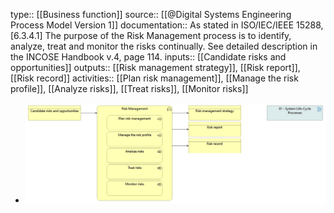 type:: [[Business function]]
source:: [[@Digital Systems Engineering Process Model Version 1]]
documentation:: As stated in ISO/IEC/IEEE 15288, [6.3.4.1] The purpose of the Risk Management process is to identify, analyze, treat and monitor the risks continually.  See detailed description in the INCOSE Handbook v.4, page 114.
inputs:: [[Candidate risks and opportunities]]
outputs:: [[Risk management strategy]], [[Risk report]], [[Risk record]]
activities:: [[Plan risk management]], [[Manage the risk profile]], [[Analyze risks]], [[Treat risks]], [[Monitor risks]]

- ![image.png](../assets/image_1689496191946_0.png)